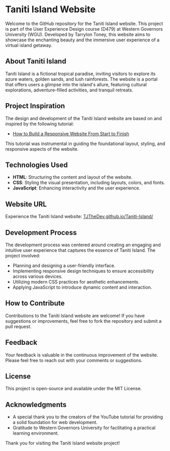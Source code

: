 # Taniti Island Website

Welcome to the GitHub repository for the Taniti Island website. This project is part of the User Experience Design course (D479) at Western Governors University (WGU). Developed by Tarrylon Toney, this website aims to showcase the enchanting beauty and the immersive user experience of a virtual island getaway.

## About Taniti Island

Taniti Island is a fictional tropical paradise, inviting visitors to explore its azure waters, golden sands, and lush rainforests. The website is a portal that offers users a glimpse into the island's allure, featuring cultural explorations, adventure-filled activities, and tranquil retreats.

## Project Inspiration

The design and development of the Taniti Island website are based on and inspired by the following tutorial:

- [How to Build a Responsive Website From Start to Finish](https://www.youtube.com/watch?v=FazgJVnrVuI)

This tutorial was instrumental in guiding the foundational layout, styling, and responsive aspects of the website.

## Technologies Used

- **HTML**: Structuring the content and layout of the website.
- **CSS**: Styling the visual presentation, including layouts, colors, and fonts.
- **JavaScript**: Enhancing interactivity and the user experience.

## Website URL

Experience the Taniti Island website: [TJTheDev.github.io/Taniti-Island/](https://TJTheDev.github.io/Taniti-Island/)

## Development Process

The development process was centered around creating an engaging and intuitive user experience that captures the essence of Taniti Island. The project involved:

- Planning and designing a user-friendly interface.
- Implementing responsive design techniques to ensure accessibility across various devices.
- Utilizing modern CSS practices for aesthetic enhancements.
- Applying JavaScript to introduce dynamic content and interaction.

## How to Contribute

Contributions to the Taniti Island website are welcome! If you have suggestions or improvements, feel free to fork the repository and submit a pull request.

## Feedback

Your feedback is valuable in the continuous improvement of the website. Please feel free to reach out with your comments or suggestions.

## License

This project is open-source and available under the MIT License.

## Acknowledgments

- A special thank you to the creators of the YouTube tutorial for providing a solid foundation for web development.
- Gratitude to Western Governors University for facilitating a practical learning environment.

Thank you for visiting the Taniti Island website project!
